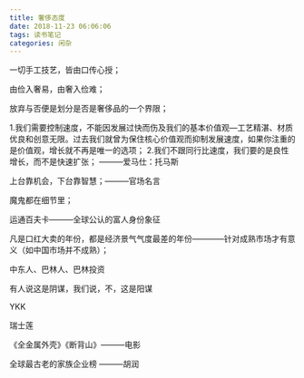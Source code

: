 ```yaml
---
title: 奢侈态度
date: 2018-11-23 06:06:06
tags: 读书笔记
categories: 闲杂
---
```


一切手工技艺，皆由口传心授；

由俭入奢易，由奢入俭难；

放弃与否便是划分是否是奢侈品的一个界限；

1.我们需要控制速度，不能因发展过快而伤及我们的基本价值观—工艺精湛、材质优良和创意无限。过去我们就曾为保住核心价值观而抑制发展速度，如果你注重的是价值观，增长就不再是唯一的选项；
2.我们不跟同行比速度，我们要的是良性增长，而不是快速扩张；
                                                                            ———爱马仕：托马斯

上台靠机会，下台靠智慧；———官场名言

<!--more-->

魔鬼都在细节里；

运通百夫卡———全球公认的富人身份象征

凡是口红大卖的年份，都是经济景气气度最差的年份————针对成熟市场才有意义（如中国市场并不成熟）；

中东人、巴林人、巴林投资

有人说这是阴谋，我们说，不，这是阳谋

YKK

瑞士莲

《全金属外壳》《断背山》———电影

全球最古老的家族企业榜  ———胡润

